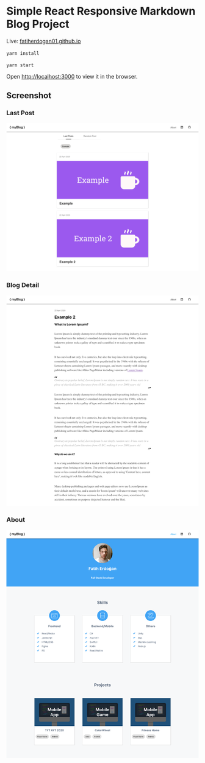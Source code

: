 # Simple React Responsive Markdown Blog Project

Live: [fatiherdogan01.github.io](https://fatiherdogan01.github.io)

 `yarn install`
 
 `yarn start`

Open [http://localhost:3000](http://localhost:3000) to view it in the browser.
## Screenshot
### Last Post 
![](public/last-post.png)
### Blog Detail
![](public/example-blog.png)
### About
![](public/about.png)                  
